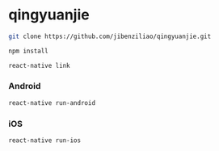 # qingyuanjie

```bash
git clone https://github.com/jibenziliao/qingyuanjie.git
```

```bash
npm install
```

```bash
react-native link
```

### Android

```bash
react-native run-android
```
### iOS

```bash
react-native run-ios
```
